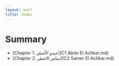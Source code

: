 ```yaml
---
layout: post
title: Index
---
```

# Summary
* [Chapter 1. عبدو الأَشقَر](C1 Abdo El Achkar.md)
* [Chapter 2. سامر الاشقَر](C2 Samer El Achkar.md)


